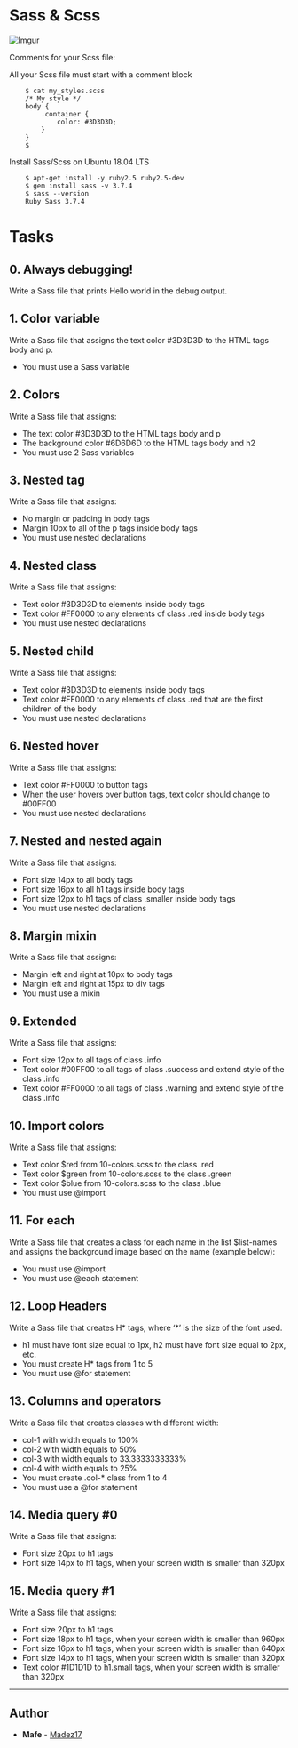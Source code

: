 # Sass & Scss
![Imgur](https://i.imgur.com/Lfsq7T1.png)

Comments for your Scss file:

All your Scss file must start with a comment block

        $ cat my_styles.scss
        /* My style */
        body {
            .container {
                color: #3D3D3D;
            }
        }
        $

Install Sass/Scss on Ubuntu 18.04 LTS

        $ apt-get install -y ruby2.5 ruby2.5-dev
        $ gem install sass -v 3.7.4
        $ sass --version
        Ruby Sass 3.7.4


# Tasks

## 0. Always debugging!

Write a Sass file that prints Hello world in the debug output.

## 1. Color variable

Write a Sass file that assigns the text color #3D3D3D to the HTML tags body and p.

  - You must use a Sass variable

## 2. Colors

Write a Sass file that assigns:

  - The text color #3D3D3D to the HTML tags body and p
  - The background color #6D6D6D to the HTML tags body and h2
  - You must use 2 Sass variables

## 3. Nested tag

Write a Sass file that assigns:

  - No margin or padding in body tags
  - Margin 10px to all of the p tags inside body tags
  - You must use nested declarations

## 4. Nested class

Write a Sass file that assigns:

  - Text color #3D3D3D to elements inside body tags
  - Text color #FF0000 to any elements of class .red inside body tags
  - You must use nested declarations

## 5. Nested child

Write a Sass file that assigns:

  - Text color #3D3D3D to elements inside body tags
  - Text color #FF0000 to any elements of class .red that are the first children of the body
  - You must use nested declarations

## 6. Nested hover

Write a Sass file that assigns:

  - Text color #FF0000 to button tags
  - When the user hovers over button tags, text color should change to #00FF00
  - You must use nested declarations

## 7. Nested and nested again

Write a Sass file that assigns:

  - Font size 14px to all body tags
  - Font size 16px to all h1 tags inside body tags
  - Font size 12px to h1 tags of class .smaller inside body tags
  - You must use nested declarations


## 8. Margin mixin

Write a Sass file that assigns:

  - Margin left and right at 10px to body tags
  - Margin left and right at 15px to div tags
  - You must use a mixin


## 9. Extended

Write a Sass file that assigns:

  - Font size 12px to all tags of class .info
  - Text color #00FF00 to all tags of class .success and extend style of the class .info
  - Text color #FF0000 to all tags of class .warning and extend style of the class .info


## 10. Import colors

Write a Sass file that assigns:

  - Text color $red from 10-colors.scss to the class .red
  - Text color $green from 10-colors.scss to the class .green
  - Text color $blue from 10-colors.scss to the class .blue
  - You must use @import


## 11. For each

Write a Sass file that creates a class for each name in the list $list-names and assigns the background image based on the name (example below):

  - You must use @import
  - You must use @each statement


## 12. Loop Headers

Write a Sass file that creates H* tags, where ‘*’ is the size of the font used.

  - h1 must have font size equal to 1px, h2 must have font size equal to 2px, etc.
  - You must create H* tags from 1 to 5
  - You must use @for statement

## 13. Columns and operators

Write a Sass file that creates classes with different width:

  - col-1 with width equals to 100%
  - col-2 with width equals to 50%
  - col-3 with width equals to 33.3333333333%
  - col-4 with width equals to 25%
  - You must create .col-* class from 1 to 4
  - You must use a @for statement


## 14. Media query #0

Write a Sass file that assigns:

  - Font size 20px to h1 tags
  - Font size 14px to h1 tags, when your screen width is smaller than 320px

## 15. Media query #1

Write a Sass file that assigns:

  - Font size 20px to h1 tags
  - Font size 18px to h1 tags, when your screen width is smaller than 960px
  - Font size 16px to h1 tags, when your screen width is smaller than 640px
  - Font size 14px to h1 tags, when your screen width is smaller than 320px
  - Text color #1D1D1D to h1.small tags, when your screen width is smaller than 320px
  
  
---

## Author
* **Mafe** - [Madez17](https://github.com/Madez17)
